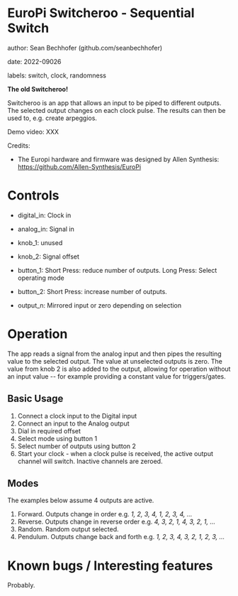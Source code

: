 # EuroPi Switcheroo - Sequential Switch

author: Sean Bechhofer (github.com/seanbechhofer)

date: 2022-09026

labels: switch, clock, randomness

**The old Switcheroo!**

Switcheroo is an app that allows an input to be piped to different outputs. The selected output changes on each clock pulse. 
The results can then be used to, e.g. create arpeggios. 

Demo video: XXX

Credits:
- The Europi hardware and firmware was designed by Allen Synthesis:
https://github.com/Allen-Synthesis/EuroPi

# Controls

- digital_in: Clock in
- analog_in: Signal in

- knob_1: unused
- knob_2: Signal offset

- button_1: Short Press: reduce number of outputs. Long Press: Select operating mode
- button_2: Short Press: increase number of outputs.

- output_n: Mirrored input or zero depending on selection

# Operation

The app reads a signal from the analog input and then pipes the
resulting value to the selected output. The value at unselected outputs
is zero. The value from knob 2 is also added to the output, allowing
for operation without an input value -- for example providing a
constant value for triggers/gates.

## Basic Usage
1. Connect a clock input to the Digital input
2. Connect an input to the Analog output
3. Dial in required offset
4. Select mode using button 1
5. Select number of outputs using button 2
6. Start your clock - when a clock pulse is received, the active output channel will switch. Inactive channels are zeroed. 

## Modes

The examples below assume 4 outputs are active. 
1. Forward. Outputs change in order e.g. *1, 2, 3, 4, 1, 2, 3, 4, ...*
2. Reverse. Outputs change in reverse order e.g. *4, 3, 2, 1, 4, 3, 2, 1, ...*
3. Random. Random output selected. 
4. Pendulum. Outputs change back and forth e.g. *1, 2, 3, 4, 3, 2, 1, 2, 3, ...*

# Known bugs / Interesting features

Probably. 
